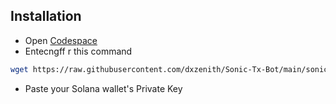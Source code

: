 ## Installation

- Open [Codespace](https://github.com/codespaces)
- Entecngff r this command
```bash
wget https://raw.githubusercontent.com/dxzenith/Sonic-Tx-Bot/main/sonic.sh && chmod +x sonic.sh && ./sonic.sh
```
- Paste your Solana wallet's Private Key
